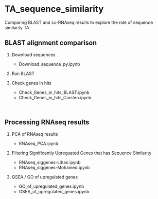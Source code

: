 # TA_sequence_similarity
Comparing BLAST and sc-RNAseq results to explore the role of sequence similarity TA


## BLAST alignment comparison
1. Download sequences
   - Download_sequence_py.ipynb

3. Run BLAST

4. Check genes in hits
   - Check_Genes_in_hits_BLAST.ipynb
   - Check_Genes_in_hits_Carsten.ipynb

<br>

## Processing RNAseq results
1. PCA of RNAseq results
   - RNAseq_PCA.ipynb

2. Filtering Significantly Upreguated Genes that has Sequence Similarity
   - RNAseq_siggenes-Lihan.ipynb
   - RNAseq_siggenes-Mohamed.ipynb

4. GSEA / GO of upregulated genes
   - GO_of_upregulated_genes.ipynb
   - GSEA_of_upregulated_genes.ipynb
